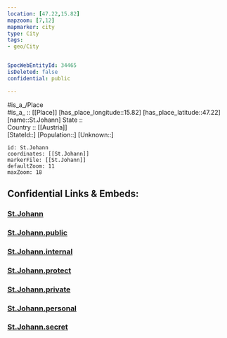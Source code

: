 ```yaml
---
location: [47.22,15.82] 
mapzoom: [7,12] 
mapmarker: city 
type: City
tags:
- geo/City


SpocWebEntityId: 34465
isDeleted: false
confidential: public

---
```

#is_a_/Place  
#is_a_ :: [[Place]] 
[has_place_longitude::15.82] 
[has_place_latitude::47.22] 
[name::St.Johann] 
State ::  
Country :: [[Austria]]  
[StateId::] 
[Population::] 
[Unknown::] 


```leaflet
id: St.Johann
coordinates: [[St.Johann]] 
markerFile: [[St.Johann]] 
defaultZoom: 11 
maxZoom: 18
```


## Confidential Links & Embeds: 

### [St.Johann](/_Standards/Earth/Continent/Europe/Europe~Central/Austria/Austrias_States/Steiermark/City/St.Johann.md) 

### [St.Johann.public](/_public/Earth/Continent/Europe/Europe~Central/Austria/Austrias_States/Steiermark/City/St.Johann.public.md) 

### [St.Johann.internal](/_internal/Earth/Continent/Europe/Europe~Central/Austria/Austrias_States/Steiermark/City/St.Johann.internal.md) 

### [St.Johann.protect](/_protect/Earth/Continent/Europe/Europe~Central/Austria/Austrias_States/Steiermark/City/St.Johann.protect.md) 

### [St.Johann.private](/_private/Earth/Continent/Europe/Europe~Central/Austria/Austrias_States/Steiermark/City/St.Johann.private.md) 

### [St.Johann.personal](/_personal/Earth/Continent/Europe/Europe~Central/Austria/Austrias_States/Steiermark/City/St.Johann.personal.md) 

### [St.Johann.secret](/_secret/Earth/Continent/Europe/Europe~Central/Austria/Austrias_States/Steiermark/City/St.Johann.secret.md)

